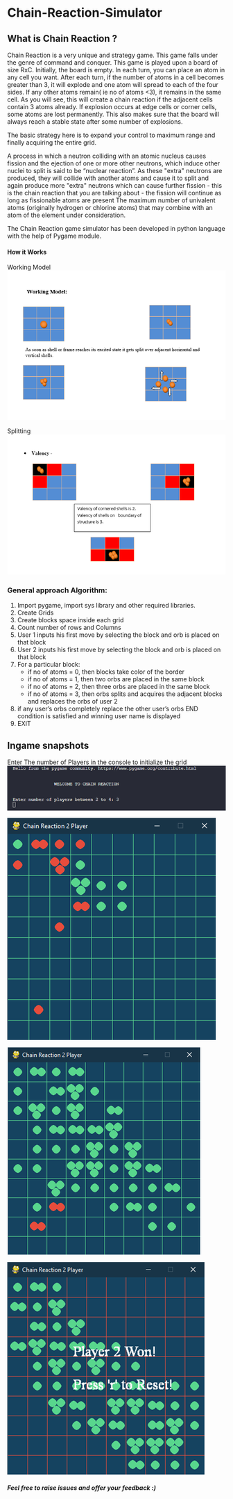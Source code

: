# Chain-Reaction-Simulator


## What is Chain Reaction ?

Chain Reaction is a very unique and strategy game. This game falls under the genre of command and conquer. This game is played upon a board of size RxC. Initially, the board is empty. In each turn, you can place an atom in any cell you want. After each turn, if the number of atoms in a cell becomes greater than 3, it will explode and one atom will spread to each of the four sides. If any other atoms remain( ie no of atoms <3), it remains in the same cell. As you will see, this will create a chain reaction if the adjacent cells contain 3 atoms already.
If explosion occurs at edge cells or corner cells, some atoms are lost permanently. This also makes sure that the board will always reach a stable state after some number of explosions.

The basic strategy here is to expand your control to maximum range and finally acquiring the entire grid.

A process in which a neutron colliding with an atomic nucleus causes fission and the ejection of one or more other neutrons, which induce other nuclei to split is said to be “nuclear reaction”.
As these "extra" neutrons are produced, they will collide with another  atoms and cause it to split and again produce more "extra" neutrons which can cause further fission - this is the chain reaction that you are talking about - the fission will continue as long as fissionable atoms are present
The maximum number of univalent atoms (originally hydrogen or chlorine atoms) that may combine with an atom of the element under consideration.

The Chain Reaction game simulator has been developed in python language with the help of Pygame module.


#### How it Works

Working Model
![](img/workingmodel.png "split")


Splitting
![](img/valency.png "boom!")



### General approach Algorithm:
<ol>
<li> Import pygame, import sys library and other required libraries.</li>
<li> Create Grids</li>
<li> Create blocks space inside each grid </li>
<li> Count number of rows and Columns</li>
<li> User 1 inputs his first move by selecting the block and orb is placed on that block</li>
<li> User 2 inputs his first move by selecting the block and orb is placed on that block</li>
<li> For a particular block:
    <ul>
    <li>	if no of atoms = 0, then blocks take color of the border</li>
    <li>	if no of atoms = 1, then two orbs are placed in the same block</li>
    <li>	if no of atoms = 2, then three orbs are placed in the same block</li>
    <li>	if no of atoms = 3, then orbs splits and acquires the adjacent blocks and replaces the orbs of user 2</li>
    </ul>
</li>
<li> if any user’s orbs completely replace the other user’s orbs END condition is satisfied and winning user name is displayed</li>
<li> EXIT </li>

</ol>


## Ingame snapshots

Enter The number of Players in the console to initialize the grid
![](img/init.png "Setup")

![](img/1.png "Setup")

![](img/2.png "Setup")

![](img/3.png "Setup")

##### Feel free to raise issues and offer your feedback :)